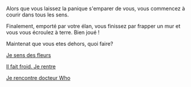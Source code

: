 Alors que vous laissez la panique s'emparer de vous, vous commencez à courir dans tous les sens.

Finalement, emporté par votre élan, vous finissez par frapper un mur et vous vous écroulez à terre. Bien joué !

Maintenat que vous etes dehors, quoi faire?

[Je sens des fleurs](sentir/fleurs.md)

[Il fait froid. Je rentre](../feu-de-camp.md)

[Je rencontre docteur Who](rencontre/who.md)
